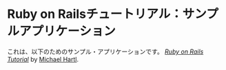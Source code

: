# Ruby on Railsチュートリアル：サンプルアプリケーション

これは、以下のためのサンプル・アプリケーションです。
[*Ruby on Rails Tutorial*](http://railstutorial.jp/)
by [Michael Hartl](http://michaelhartl.com/).